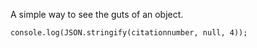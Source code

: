 A simple way to see the guts of an object.

    console.log(JSON.stringify(citationnumber, null, 4));